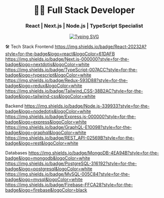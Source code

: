 <h1 align="center">👨‍💻 Full Stack Developer</h1>
<h3 align="center">React | Next.js | Node.js | TypeScript Specialist</h3>

<p align="center">
  <a href="https://git.io/typing-svg"><img src="https://readme-typing-svg.demolab.com?font=Fira+Code&weight=600&size=26&duration=4000&pause=1000&color=38BCF7&center=true&vCenter=true&width=600&lines=7%2B+years+of+experience;100%2B+projects+delivered;Full+Stack+%7C+Frontend+%7C+Backend;Clean+code+%E2%9C%94%EF%B8%8F+Scalable+solutions" alt="Typing SVG" /></a>
</p>

🛠 Tech Stack
Frontend
https://img.shields.io/badge/React-20232A?style=for-the-badge&logo=react&logoColor=61DAFB
https://img.shields.io/badge/Next.js-000000?style=for-the-badge&logo=nextdotjs&logoColor=white
https://img.shields.io/badge/TypeScript-007ACC?style=for-the-badge&logo=typescript&logoColor=white
https://img.shields.io/badge/Redux-593D88?style=for-the-badge&logo=redux&logoColor=white
https://img.shields.io/badge/Tailwind_CSS-38B2AC?style=for-the-badge&logo=tailwind-css&logoColor=white

Backend
https://img.shields.io/badge/Node.js-339933?style=for-the-badge&logo=nodedotjs&logoColor=white
https://img.shields.io/badge/Express.js-000000?style=for-the-badge&logo=express&logoColor=white
https://img.shields.io/badge/GraphQL-E10098?style=for-the-badge&logo=graphql&logoColor=white
https://img.shields.io/badge/REST_API-02569B?style=for-the-badge&logo=rest&logoColor=white

Databases
https://img.shields.io/badge/MongoDB-4EA94B?style=for-the-badge&logo=mongodb&logoColor=white
https://img.shields.io/badge/PostgreSQL-316192?style=for-the-badge&logo=postgresql&logoColor=white
https://img.shields.io/badge/MySQL-005C84?style=for-the-badge&logo=mysql&logoColor=white
https://img.shields.io/badge/Firebase-FFCA28?style=for-the-badge&logo=firebase&logoColor=black
